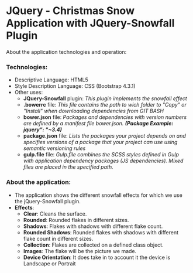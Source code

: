 # JQuery - Christmas Snow Application with JQuery-Snowfall Plugin

About the application technologies and operation:

### Technologies:
- Descriptive Language: HTML5
- Style Description Language: CSS (Bootstrap 4.3.1)
- Other uses: 
  - **JQuery-Snowfall** plugin: *This plugin implements the snowfall effect*
  - **.bowerrc** file: *This file contains the path to wich folder to "Copy" or "Install" when downloading dependencies from GIT BASH*
  - **bower.json** file: *Packages and dependencies with version numbers are defined by a manifest file bower.json. **(Package Example: jquery": "~3.4)***
  - **package.json** file: *Lists the packages your project depends on and specifies versions of a package that your project can use using semantic versioning rules*
  - **gulp.file** file: *Gulp.file combines the SCSS styles defined in Gulp with application dependency packages (JS dependencies). Mixed files are placed in the specified path.*

### About the application:
- The application shows the different snowfall effects for which we use the jQuery-Snowfall plugin.
- **Effects**:
  - **Clear**: Cleans the surface.
  - **Rounded**: Rounded flakes in different sizes.
  - **Shadows**: Flakes with shadows with different flake count.
  - **Rounded Shadows**: Rounded flakes with shadows with different flake count in different sizes.
  - **Collection**: Flakes are collected on a defined class object.
  - **Images**: The flake will be the picture we made.
  - **Device Orientation**: It does take in to account it the device is Landscape or Portrait

